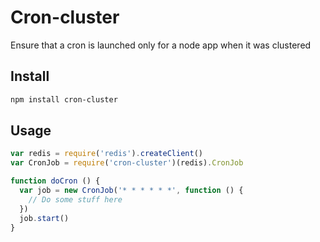 # Cron-cluster
Ensure that a cron is launched only for a node app when it was clustered

## Install
```bash
npm install cron-cluster
```

## Usage
```js
var redis = require('redis').createClient()
var CronJob = require('cron-cluster')(redis).CronJob

function doCron () {
  var job = new CronJob('* * * * * *', function () {
    // Do some stuff here
  })
  job.start()
}
```
